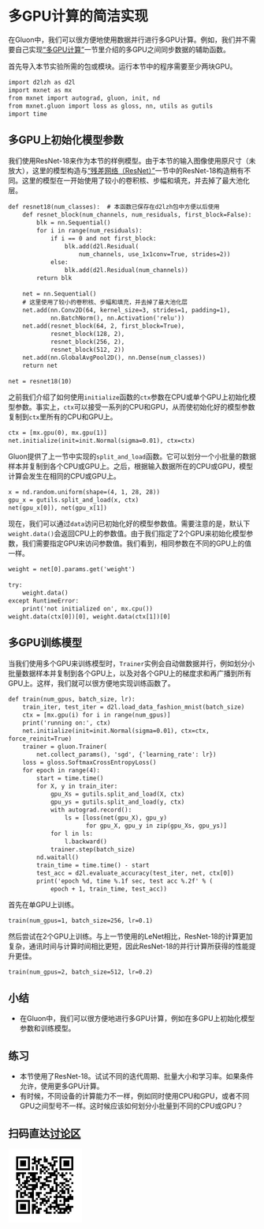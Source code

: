 # 多GPU计算的简洁实现

在Gluon中，我们可以很方便地使用数据并行进行多GPU计算。例如，我们并不需要自己实现[“多GPU计算”](multiple-gpus.md)一节里介绍的多GPU之间同步数据的辅助函数。

首先导入本节实验所需的包或模块。运行本节中的程序需要至少两块GPU。

```{.python .input  n=1}
import d2lzh as d2l
import mxnet as mx
from mxnet import autograd, gluon, init, nd
from mxnet.gluon import loss as gloss, nn, utils as gutils
import time
```

## 多GPU上初始化模型参数

我们使用ResNet-18来作为本节的样例模型。由于本节的输入图像使用原尺寸（未放大），这里的模型构造与[“残差网络（ResNet）”](../chapter_convolutional-neural-networks/resnet.md)一节中的ResNet-18构造稍有不同。这里的模型在一开始使用了较小的卷积核、步幅和填充，并去掉了最大池化层。

```{.python .input  n=2}
def resnet18(num_classes):  # 本函数已保存在d2lzh包中方便以后使用
    def resnet_block(num_channels, num_residuals, first_block=False):
        blk = nn.Sequential()
        for i in range(num_residuals):
            if i == 0 and not first_block:
                blk.add(d2l.Residual(
                    num_channels, use_1x1conv=True, strides=2))
            else:
                blk.add(d2l.Residual(num_channels))
        return blk

    net = nn.Sequential()
    # 这里使用了较小的卷积核、步幅和填充，并去掉了最大池化层
    net.add(nn.Conv2D(64, kernel_size=3, strides=1, padding=1),
            nn.BatchNorm(), nn.Activation('relu'))
    net.add(resnet_block(64, 2, first_block=True),
            resnet_block(128, 2),
            resnet_block(256, 2),
            resnet_block(512, 2))
    net.add(nn.GlobalAvgPool2D(), nn.Dense(num_classes))
    return net

net = resnet18(10)
```

之前我们介绍了如何使用`initialize`函数的`ctx`参数在CPU或单个GPU上初始化模型参数。事实上，`ctx`可以接受一系列的CPU和GPU，从而使初始化好的模型参数复制到`ctx`里所有的CPU和GPU上。

```{.python .input  n=3}
ctx = [mx.gpu(0), mx.gpu(1)]
net.initialize(init=init.Normal(sigma=0.01), ctx=ctx)
```

Gluon提供了上一节中实现的`split_and_load`函数。它可以划分一个小批量的数据样本并复制到各个CPU或GPU上。之后，根据输入数据所在的CPU或GPU，模型计算会发生在相同的CPU或GPU上。

```{.python .input  n=4}
x = nd.random.uniform(shape=(4, 1, 28, 28))
gpu_x = gutils.split_and_load(x, ctx)
net(gpu_x[0]), net(gpu_x[1])
```

现在，我们可以通过`data`访问已初始化好的模型参数值。需要注意的是，默认下`weight.data()`会返回CPU上的参数值。由于我们指定了2个GPU来初始化模型参数，我们需要指定GPU来访问参数值。我们看到，相同参数在不同的GPU上的值一样。

```{.python .input  n=5}
weight = net[0].params.get('weight')

try:
    weight.data()
except RuntimeError:
    print('not initialized on', mx.cpu())
weight.data(ctx[0])[0], weight.data(ctx[1])[0]
```

## 多GPU训练模型

当我们使用多个GPU来训练模型时，`Trainer`实例会自动做数据并行，例如划分小批量数据样本并复制到各个GPU上，以及对各个GPU上的梯度求和再广播到所有GPU上。这样，我们就可以很方便地实现训练函数了。

```{.python .input  n=7}
def train(num_gpus, batch_size, lr):
    train_iter, test_iter = d2l.load_data_fashion_mnist(batch_size)
    ctx = [mx.gpu(i) for i in range(num_gpus)]
    print('running on:', ctx)
    net.initialize(init=init.Normal(sigma=0.01), ctx=ctx, force_reinit=True)
    trainer = gluon.Trainer(
        net.collect_params(), 'sgd', {'learning_rate': lr})
    loss = gloss.SoftmaxCrossEntropyLoss()
    for epoch in range(4):
        start = time.time()
        for X, y in train_iter:
            gpu_Xs = gutils.split_and_load(X, ctx)
            gpu_ys = gutils.split_and_load(y, ctx)
            with autograd.record():
                ls = [loss(net(gpu_X), gpu_y)
                      for gpu_X, gpu_y in zip(gpu_Xs, gpu_ys)]
            for l in ls:
                l.backward()
            trainer.step(batch_size)
        nd.waitall()
        train_time = time.time() - start
        test_acc = d2l.evaluate_accuracy(test_iter, net, ctx[0])
        print('epoch %d, time %.1f sec, test acc %.2f' % (
            epoch + 1, train_time, test_acc))
```

首先在单GPU上训练。

```{.python .input}
train(num_gpus=1, batch_size=256, lr=0.1)
```

然后尝试在2个GPU上训练。与上一节使用的LeNet相比，ResNet-18的计算更加复杂，通讯时间与计算时间相比更短，因此ResNet-18的并行计算所获得的性能提升更佳。

```{.python .input  n=10}
train(num_gpus=2, batch_size=512, lr=0.2)
```

## 小结

* 在Gluon中，我们可以很方便地进行多GPU计算，例如在多GPU上初始化模型参数和训练模型。

## 练习

* 本节使用了ResNet-18。试试不同的迭代周期、批量大小和学习率。如果条件允许，使用更多GPU计算。
* 有时候，不同设备的计算能力不一样，例如同时使用CPU和GPU，或者不同GPU之间型号不一样。这时候应该如何划分小批量到不同的CPU或GPU？

## 扫码直达[讨论区](https://discuss.gluon.ai/t/topic/1885)

![](../img/qr_multiple-gpus-gluon.svg)
